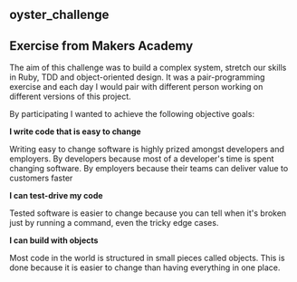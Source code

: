 ## oyster_challenge ##

**Exercise from Makers Academy**
-------------------------------
The aim of this challenge was to build a complex system, stretch our skills in Ruby, TDD and object-oriented design. It was a pair-programming exercise and each day
I would pair with different person working on different versions of this project.

By participating I wanted to achieve the following objective goals:

**I write code that is easy to change**

Writing easy to change software is highly prized amongst developers and employers. By developers because most of a developer's time is spent changing software. By employers because their teams can deliver value to customers faster

**I can test-drive my code**

Tested software is easier to change because you can tell when it's broken just by running a command, even the tricky edge cases.

**I can build with objects**

Most code in the world is structured in small pieces called objects. This is done because it is easier to change than having everything in one place.
